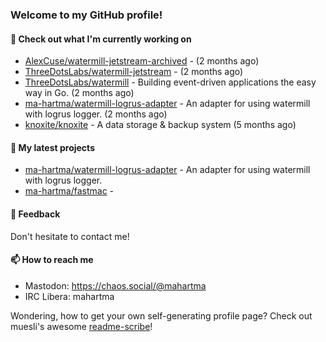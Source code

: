### Welcome to my GitHub profile!

#### 🔭 Check out what I'm currently working on

- [AlexCuse/watermill-jetstream-archived](https://github.com/AlexCuse/watermill-jetstream-archived) -  (2 months ago)
- [ThreeDotsLabs/watermill-jetstream](https://github.com/ThreeDotsLabs/watermill-jetstream) -  (2 months ago)
- [ThreeDotsLabs/watermill](https://github.com/ThreeDotsLabs/watermill) - Building event-driven applications the easy way in Go. (2 months ago)
- [ma-hartma/watermill-logrus-adapter](https://github.com/ma-hartma/watermill-logrus-adapter) - An adapter for using watermill with logrus logger. (2 months ago)
- [knoxite/knoxite](https://github.com/knoxite/knoxite) - A data storage &amp; backup system (5 months ago)

#### 🌱 My latest projects

- [ma-hartma/watermill-logrus-adapter](https://github.com/ma-hartma/watermill-logrus-adapter) - An adapter for using watermill with logrus logger.
- [ma-hartma/fastmac](https://github.com/ma-hartma/fastmac) - 

#### 💬 Feedback

Don't hesitate to contact me!

#### 📫 How to reach me

- Mastodon: https://chaos.social/@mahartma
- IRC Libera: mahartma

Wondering, how to get your own self-generating profile page? 
Check out muesli's awesome [readme-scribe](https://github.com/muesli/readme-scribe)!
